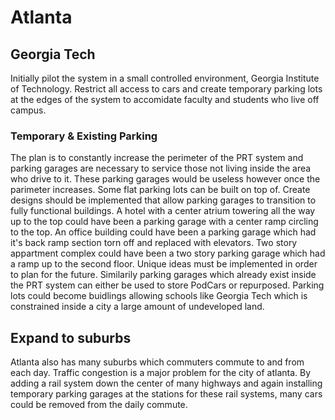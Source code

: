 # Atlanta

## Georgia Tech

Initially pilot the system in a small controlled environment, Georgia Institute of Technology. Restrict all access to cars and create temporary parking lots at the edges of the system to accomidate faculty and students who live off campus.

### Temporary & Existing Parking

The plan is to constantly increase the perimeter of the PRT system and parking garages are necessary to service those not living inside the area who drive to it. These parking garages would be useless however once the parimeter increases. Some flat parking lots can be built on top of. Create designs should be implemented that allow parking garages to transition to fully functional buildings. A hotel with a center atrium towering all the way up to the top could have been a parking garage with a center ramp circling to the top. An office building could have been a parking garage which had it's back ramp section torn off and replaced with elevators. Two story appartment complex could have been a two story parking garage which had a ramp up to the second floor. Unique ideas must be implemented in order to plan for the future. Similarily parking garages which already exist inside the PRT system can either be used to store PodCars or repurposed. Parking lots could become buidlings allowing schools like Georgia Tech which is constrained inside a city a large amount of undeveloped land.

## Expand to suburbs

Atlanta also has many suburbs which commuters commute to and from each day. Traffic congestion is a major problem for the city of atlanta. By adding a rail system down the center of many highways and again installing temporary parking garages at the stations for these rail systems, many cars could be removed from the daily commute.
